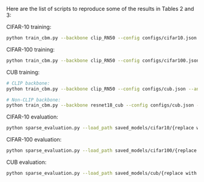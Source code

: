 Here are the list of scripts to reproduce some of the results in Tables 2 and 3:

CIFAR-10 training:
```bash
python train_cbm.py --backbone clip_RN50 --config configs/cifar10.json --annotation_dir annotations
```

CIFAR-100 training:
```bash
python train_cbm.py --backbone clip_RN50 --config configs/cifar100.json --annotation_dir annotations
```

CUB training:
```bash
# CLIP backbone:
python train_cbm.py --backbone clip_RN50 --config configs/cub.json --annotation_dir annotations

# Non-CLIP backbone:
python train_cbm.py --backbone resnet18_cub --config configs/cub.json --annotation_dir annotations
```

CIFAR-10 evaluation: 
```bash
python sparse_evaluation.py --load_path saved_models/cifar10/{replace with your directory name} --result_file result/cifar10/result.csv
```

CIFAR-100 evaluation:
```bash
python sparse_evaluation.py --load_path saved_models/cifar100/{replace with your directory name} --result_file result/cifar100/result.csv
```

CUB evaluation:
```bash
python sparse_evaluation.py --load_path saved_models/cub/{replace with your directory name} --result_file result/cub/result.csv
```


